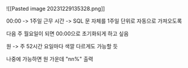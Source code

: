 ![[Pasted image 20231229135328.png]]

00:00 -> 1주일 근무 시간 -> SQL 문 자체를 1주일 단위로 자동으로 가져오도록

다음 주 월요일이 되면 00:00으로 초기화되게 하고 싶음

원 -> 주 52시간
      요일마다 색깔 다르게도 가능할 듯

나중에 가능하면
원 가운데 "nn%" 출력

